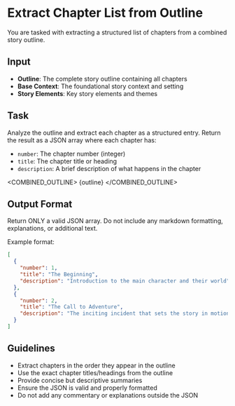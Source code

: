 # Extract Chapter List from Outline

You are tasked with extracting a structured list of chapters from a combined story outline.

## Input
- **Outline**: The complete story outline containing all chapters
- **Base Context**: The foundational story context and setting
- **Story Elements**: Key story elements and themes

## Task
Analyze the outline and extract each chapter as a structured entry. Return the result as a JSON array where each chapter has:
- `number`: The chapter number (integer)
- `title`: The chapter title or heading
- `description`: A brief description of what happens in the chapter

<COMBINED_OUTLINE>
{outline}
</COMBINED_OUTLINE>

## Output Format
Return ONLY a valid JSON array. Do not include any markdown formatting, explanations, or additional text.

Example format:
```json
[
  {
    "number": 1,
    "title": "The Beginning",
    "description": "Introduction to the main character and their world"
  },
  {
    "number": 2,
    "title": "The Call to Adventure",
    "description": "The inciting incident that sets the story in motion"
  }
]
```

## Guidelines
- Extract chapters in the order they appear in the outline
- Use the exact chapter titles/headings from the outline
- Provide concise but descriptive summaries
- Ensure the JSON is valid and properly formatted
- Do not add any commentary or explanations outside the JSON

